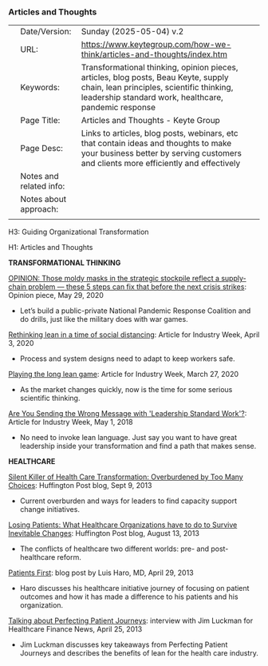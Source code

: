 ### Articles and Thoughts

|     |                         |                                                                                                                                                                                          |     |
| --- | ----------------------- | ---------------------------------------------------------------------------------------------------------------------------------------------------------------------------------------- | --- |
|     | Date/Version:           | Sunday (2025-05-04) v.2                                                                                                                                                                  |     |
|     | URL:                    | https://www.keytegroup.com/how-we-think/articles-and-thoughts/index.htm                                                                                                                  |     |
|     | Keywords:               | Transformational thinking, opinion pieces, articles, blog posts, Beau Keyte, supply chain, lean principles, scientific thinking, leadership standard work, healthcare, pandemic response |     |
|     | Page Title:             | Articles and Thoughts - Keyte Group                                                                                                                                                      |     |
|     | Page Desc:              | Links to articles, blog posts, webinars, etc that contain ideas and thoughts to make your business better by serving customers and clients more efficiently and effectively              |     |
|     | Notes and related info: |                                                                                                                                                                                          |     |
|     | Notes about approach:   |                                                                                                                                                                                          |     |
|     |                         |                                                                                                                                                                                          |     |

H3: Guiding Organizational Transformation

H1: Articles and Thoughts

**TRANSFORMATIONAL THINKING**  

[OPINION: Those moldy masks in the strategic stockpile reflect a supply-chain problem — these 5 steps can fix that before the next crisis strikes](https://www.marketwatch.com/story/those-moldy-masks-in-the-strategic-stockpile-reflect-a-supply-chain-problem-these-5-steps-can-fix-that-before-the-next-crisis-strikes-2020-05-29): Opinion piece, May 29, 2020
- Let’s build a public-private National Pandemic Response Coalition and do drills, just like the military does with war games.

[Rethinking lean in a time of social distancing](https://www.industryweek.com/operations/article/21127903/lean-in-a-time-of-social-distancing): Article for Industry Week, April 3, 2020
- Process and system designs need to adapt to keep workers safe.

[Playing the long lean game](https://www.industryweek.com/operations/continuous-improvement/article/21127325/playing-the-lean-long-game): Article for Industry Week, March 27, 2020
- As the market changes quickly, now is the time for some serious scientific thinking.

[Are You Sending the Wrong Message with 'Leadership Standard Work'?](https://www.industryweek.com/leadership/article/22025574/are-you-sending-the-wrong-message-with-leadership-standard-work): Article for Industry Week, May 1, 2018
- No need to invoke lean language. Just say you want to have great leadership inside your transformation and find a path that makes sense.

**HEALTHCARE**  

[Silent Killer of Health Care Transformation: Overburdened by Too Many Choices](http://www.huffingtonpost.com/beau-keyte/the-silent-killer-of-health_b_3893269.html): Huffington Post blog, Sept 9, 2013
- Current overburden and ways for leaders to find capacity support change initiatives.

[Losing Patients: What Healthcare Organizations have to do to Survive Inevitable Changes](http://www.huffingtonpost.com/beau-keyte/losing-patients-what-heal_b_3749464.html): Huffington Post blog, August 13, 2013
- The conflicts of healthcare two different worlds: pre- and post- healthcare reform.

[Patients First](http://www.huffingtonpost.com/luis-haro-md/patient-care_b_3118072.html): blog post by Luis Haro, MD, April 29, 2013
- Haro discusses his healthcare initiative journey of focusing on patient outcomes and how it has made a difference to his patients and his organization.

[Talking about Perfecting Patient Journeys](http://www.healthcarefinancenews.com/news/reading-list-beau-keyte-and-jim-luckman?page=0): interview with Jim Luckman for Healthcare Finance News, April 25, 2013  
- Jim Luckman discusses key takeaways from Perfecting Patient Journeys and describes the benefits of lean for the health care industry.
